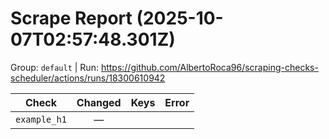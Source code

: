 # Scrape Report (2025-10-07T02:57:48.301Z)

Group: `default`  |  Run: https://github.com/AlbertoRoca96/scraping-checks-scheduler/actions/runs/18300610942

| Check | Changed | Keys | Error |
|---|:---:|:--|:--|
| `example_h1` | — |  |  |
